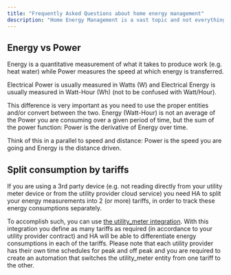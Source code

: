 ```yaml
---
title: "Frequently Asked Questions about home energy management"
description: "Home Energy Management is a vast topic and not everything might be clear. This page tries to clarify a couple of things."
---
```


## Energy vs Power

Energy is a quantitative measurement of what it takes to produce work (e.g. heat water) while Power measures the speed at which energy is transferred.

Electrical Power is usually measured in Watts (W) and Electrical Energy is usually measured in Watt-Hour (Wh) (not to be confused with Watt/Hour).

This difference is very important as you need to use the proper entities and/or convert between the two. Energy (Watt-Hour) is not an average of the Power you are consuming over a given period of time, but the sum of the power function: Power is the derivative of Energy over time.

Think of this in a parallel to speed and distance: Power is the speed you are going and Energy is the distance driven.

## Split consumption by tariffs

If you are using a 3rd party device (e.g. not reading directly from your utility meter device or from the utility provider cloud service) you need HA to split your energy measurements into 2 (or more) tariffs, in order to track these energy consumptions separately.

To accomplish such, you can use [the utility_meter integration](/integrations/utility_meter/). With this integration you define as many tariffs as required (in accordance to your utility provider contract) and HA will be able to differentiate energy consumptions in each of the tariffs. Please note that each utility provider has their own time schedules for peak and off peak and you are required to create an automation that switches the utility_meter entity from one tariff to the other.
